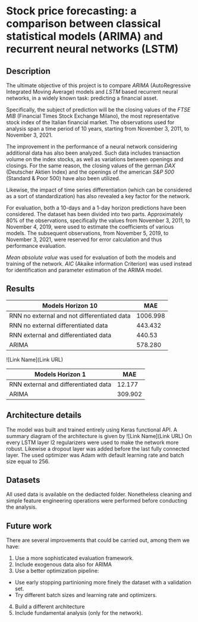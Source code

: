 # Stock price forecasting: a comparison between classical statistical models (ARIMA) and recurrent neural networks (LSTM)

## Description

The ultimate objective of this project is to compare *ARIMA* (AutoRegressive Integrated Moving Average) models and *LSTM* based recurrent neural networks, in a widely known task: predicting a financial asset.


Specifically, the subject of prediction will be the closing values of the *FTSE MIB* (Financial Times Stock Exchange Milano), the most representative stock index of the Italian financial market. The observations used for analysis span a time period of 10 years, starting from November 3, 2011, to November 3, 2021.

The improvement in the performance of a neural network considering additional data has also been analyzed. Such data includes transaction volume on the index stocks, as well as variations between openings and closings. For the same reason, the closing values of the german *DAX* (Deutscher Aktien Index) and the openings of the american *S&P 500* (Standard & Poor 500) have also been utilized.

Likewise, the impact of time series differentiation (which can be considered as a sort of standardization) has also revealed a key factor for the network.

For evaluation, both a 10-days and a 1-day horizon predictions have been considered. The dataset has been divided into two parts. Approximately 80% of the observations, specifically the values from November 3, 2011, to November 4, 2019, were used to estimate the coefficients of various models. The subsequent observations, from November 5, 2019, to November 3, 2021, were reserved for error calculation and thus performance evaluation.

*Mean absolute value* was used for evaluation of both the models and training of the network.  *AIC* (Akaike information Criterion) was used instead for identification and parameter estimation of the ARIMA model.

## Results

| Models Horizon 10                           | MAE      |
|---------------------------------------------|----------|
| RNN no external and not differentiated data | 1006.998 |
| RNN no external differentiated data         | 443.432  |
| RNN external and differentiated data        | 440.53   |
| ARIMA                                       | 578.280  |


![Link Name](Link URL)  

| Models Horizon 1                     | MAE     |
|--------------------------------------|---------|
| RNN external and differentiated data | 12.177  |
| ARIMA                                | 309.902 |

## Architecture details
The model was built and trained entirely using Keras functional API. A summary diagram of the architecture is given by 
![Link Name](Link URL) 
On every LSTM layer l2 regularizers were used to make the network more robust. Likewise a dropout layer was added before the last fully connected layer.
The used optimizer was Adam with default learning rate and batch size equal to 256. 


## Datasets
All used data is available on the dediacted folder. Nonetheless cleaning and simple feature engineering operations were performed before conducting the analysis.

## Future work
There are several improvements that could be carried out, among them we have:
1. Use a more sophisticated evaluation framework.
2. Include exogenous data also for ARIMA
3. Use a better optimization pipeline: 
- Use early stopping partinioning more finely the dataset with a validation set.
- Try different batch sizes and learning rate and optimizers.
4. Build a different architecture
5. Include fundamental analysis (only for the network).
